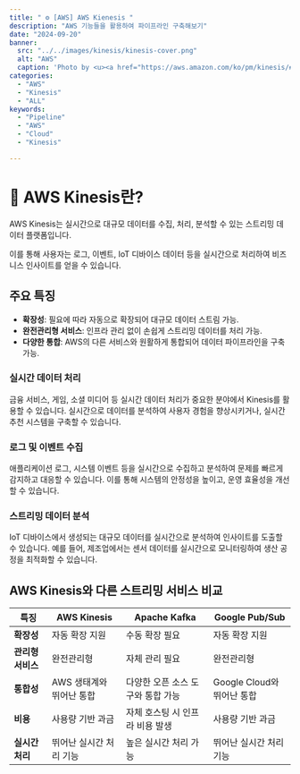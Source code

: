 ```yaml
---
title: " ⚙️ [AWS] AWS Kienesis "
description: "AWS 기능들을 활용하여 파이프라인 구축해보기"
date: "2024-09-20"
banner:
  src: "../../images/kinesis/kinesis-cover.png"
  alt: "AWS"
  caption: 'Photo by <u><a href="https://aws.amazon.com/ko/pm/kinesis/#Learn_More_About_Amazon_Kinesis">AWS Kinesis</a></u>'
categories:
  - "AWS"
  - "Kinesis"
  - "ALL"
keywords:
  - "Pipeline"
  - "AWS"
  - "Cloud"
  - "Kinesis"

---
```

# 💫 AWS Kinesis란?

AWS Kinesis는 실시간으로 대규모 데이터를 수집, 처리, 분석할 수 있는 스트리밍 데이터 플랫폼입니다. 

이를 통해 사용자는 로그, 이벤트, IoT 디바이스 데이터 등을 실시간으로 처리하여 비즈니스 인사이트를 얻을 수 있습니다.


## 주요 특징

- **확장성**: 필요에 따라 자동으로 확장되어 대규모 데이터 스트림 가능.
- **완전관리형 서비스**: 인프라 관리 없이 손쉽게 스트리밍 데이터를 처리 가능.
- **다양한 통합**: AWS의 다른 서비스와 원활하게 통합되어 데이터 파이프라인을 구축 가능.


### 실시간 데이터 처리

금융 서비스, 게임, 소셜 미디어 등 실시간 데이터 처리가 중요한 분야에서 Kinesis를 활용할 수 있습니다. 실시간으로 데이터를 분석하여 사용자 경험을 향상시키거나, 실시간 추천 시스템을 구축할 수 있습니다.

### 로그 및 이벤트 수집

애플리케이션 로그, 시스템 이벤트 등을 실시간으로 수집하고 분석하여 문제를 빠르게 감지하고 대응할 수 있습니다. 이를 통해 시스템의 안정성을 높이고, 운영 효율성을 개선할 수 있습니다.

### 스트리밍 데이터 분석

IoT 디바이스에서 생성되는 대규모 데이터를 실시간으로 분석하여 인사이트를 도출할 수 있습니다. 예를 들어, 제조업에서는 센서 데이터를 실시간으로 모니터링하여 생산 공정을 최적화할 수 있습니다.

## AWS Kinesis와 다른 스트리밍 서비스 비교

| 특징             | AWS Kinesis                           | Apache Kafka                        | Google Pub/Sub                       |
|------------------|---------------------------------------|-------------------------------------|--------------------------------------|
| **확장성**       | 자동 확장 지원                        | 수동 확장 필요                      | 자동 확장 지원                       |
| **관리형 서비스**| 완전관리형                            | 자체 관리 필요                       | 완전관리형                           |
| **통합성**       | AWS 생태계와 뛰어난 통합               | 다양한 오픈 소스 도구와 통합 가능    | Google Cloud와 뛰어난 통합            |
| **비용**         | 사용량 기반 과금                       | 자체 호스팅 시 인프라 비용 발생      | 사용량 기반 과금                      |
| **실시간 처리**  | 뛰어난 실시간 처리 기능               | 높은 실시간 처리 가능               | 뛰어난 실시간 처리 기능              |
